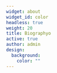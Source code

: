 ```yaml
---
widget: about
widget_id: color
headless: true
weight: 20
title: Biographyo
active: true
author: admin
design:
  background:
    color: ""
---
```

